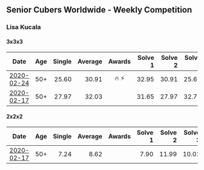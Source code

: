 ## Senior Cubers Worldwide - Weekly Competition
### Lisa Kucala

#### 3x3x3

| Date | Age | Single | Average | Awards | Solve 1 | Solve 2 | Solve 3 | Solve 4 | Solve 5 | Video |
| :--: | :--: | --: | --: | :--: | --: | --: | --: | --: | --: | :-- |
| [2020-02-24](../3x3x3/2020-02-24.md) | 50+ | 25.60 | 30.91 | 🔥 ⚡ | 32.95 | 30.91 | 25.60 | 29.64 | 32.19 | [Link](https://www.facebook.com/events/2558750947697073/permalink/2561750364063798/) |
| [2020-02-17](../3x3x3/2020-02-17.md) | 50+ | 27.97 | 32.03 |  | 31.65 | 27.97 | 32.75 | 31.70 | 37.00 | [Link](https://www.facebook.com/events/616423959107229/permalink/617792025637089/) |

#### 2x2x2

| Date | Age | Single | Average | Awards | Solve 1 | Solve 2 | Solve 3 | Solve 4 | Solve 5 | Video |
| :--: | :--: | --: | --: | :--: | --: | --: | --: | --: | --: | :-- |
| [2020-02-17](../2x2x2/2020-02-17.md) | 50+ | 7.24 | 8.62 |  | 7.90 | 11.99 | 10.01 | 7.24 | 7.96 | [Link](https://www.facebook.com/events/176704156956327/permalink/177822780177798/) |

